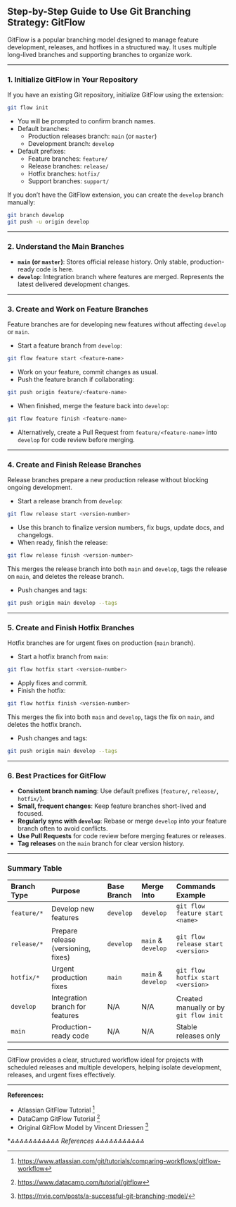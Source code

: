 ## Step-by-Step Guide to Use Git Branching Strategy: GitFlow

GitFlow is a popular branching model designed to manage feature development, releases, and hotfixes in a structured way. It uses multiple long-lived branches and supporting branches to organize work.

---

### 1. Initialize GitFlow in Your Repository

If you have an existing Git repository, initialize GitFlow using the extension:

```bash
git flow init
```

- You will be prompted to confirm branch names.
- Default branches:
    - Production releases branch: `main` (or `master`)
    - Development branch: `develop`
- Default prefixes:
    - Feature branches: `feature/`
    - Release branches: `release/`
    - Hotfix branches: `hotfix/`
    - Support branches: `support/`

If you don’t have the GitFlow extension, you can create the `develop` branch manually:

```bash
git branch develop
git push -u origin develop
```


---

### 2. Understand the Main Branches

- **`main` (or `master`)**: Stores official release history. Only stable, production-ready code is here.
- **`develop`**: Integration branch where features are merged. Represents the latest delivered development changes.

---

### 3. Create and Work on Feature Branches

Feature branches are for developing new features without affecting `develop` or `main`.

- Start a feature branch from `develop`:

```bash
git flow feature start <feature-name>
```

- Work on your feature, commit changes as usual.
- Push the feature branch if collaborating:

```bash
git push origin feature/<feature-name>
```

- When finished, merge the feature back into `develop`:

```bash
git flow feature finish <feature-name>
```

- Alternatively, create a Pull Request from `feature/<feature-name>` into `develop` for code review before merging.

---

### 4. Create and Finish Release Branches

Release branches prepare a new production release without blocking ongoing development.

- Start a release branch from `develop`:

```bash
git flow release start <version-number>
```

- Use this branch to finalize version numbers, fix bugs, update docs, and changelogs.
- When ready, finish the release:

```bash
git flow release finish <version-number>
```

This merges the release branch into both `main` and `develop`, tags the release on `main`, and deletes the release branch.

- Push changes and tags:

```bash
git push origin main develop --tags
```


---

### 5. Create and Finish Hotfix Branches

Hotfix branches are for urgent fixes on production (`main` branch).

- Start a hotfix branch from `main`:

```bash
git flow hotfix start <version-number>
```

- Apply fixes and commit.
- Finish the hotfix:

```bash
git flow hotfix finish <version-number>
```

This merges the fix into both `main` and `develop`, tags the fix on `main`, and deletes the hotfix branch.

- Push changes and tags:

```bash
git push origin main develop --tags
```


---

### 6. Best Practices for GitFlow

- **Consistent branch naming**: Use default prefixes (`feature/`, `release/`, `hotfix/`).
- **Small, frequent changes**: Keep feature branches short-lived and focused.
- **Regularly sync with `develop`**: Rebase or merge `develop` into your feature branch often to avoid conflicts.
- **Use Pull Requests** for code review before merging features or releases.
- **Tag releases** on the `main` branch for clear version history.

---

### Summary Table

| Branch Type | Purpose | Base Branch | Merge Into | Commands Example |
| :-- | :-- | :-- | :-- | :-- |
| `feature/*` | Develop new features | `develop` | `develop` | `git flow feature start <name>` |
| `release/*` | Prepare release (versioning, fixes) | `develop` | `main` \& `develop` | `git flow release start <version>` |
| `hotfix/*` | Urgent production fixes | `main` | `main` \& `develop` | `git flow hotfix start <version>` |
| `develop` | Integration branch for features | N/A | N/A | Created manually or by `git flow init` |
| `main` | Production-ready code | N/A | N/A | Stable releases only |


---

GitFlow provides a clear, structured workflow ideal for projects with scheduled releases and multiple developers, helping isolate development, releases, and urgent fixes effectively.

---

**References:**

- Atlassian GitFlow Tutorial [^1]
- DataCamp GitFlow Tutorial [^2]
- Original GitFlow Model by Vincent Driessen [^4]

**⁂⁂⁂⁂⁂⁂⁂⁂⁂⁂⁂ References *⁂⁂⁂⁂⁂⁂⁂⁂⁂⁂⁂**

[^1]: https://www.atlassian.com/git/tutorials/comparing-workflows/gitflow-workflow

[^2]: https://www.datacamp.com/tutorial/gitflow

[^3]: https://www.youtube.com/watch?v=gQVUCTVt39o

[^4]: https://nvie.com/posts/a-successful-git-branching-model/

[^5]: https://dev.to/karmpatel/git-branching-strategies-a-comprehensive-guide-24kh

[^6]: https://docs.aws.amazon.com/prescriptive-guidance/latest/choosing-git-branch-approach/gitflow-branching-strategy.html

[^7]: https://www.gitkraken.com/learn/git/git-flow

[^8]: https://www.youtube.com/watch?v=Aa8RpP0sf-Y

